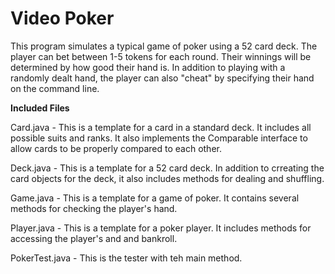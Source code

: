 # Video Poker

This program simulates a typical game of poker using a 52 card deck. The player can bet between 1-5 tokens for each round. Their winnings will be determined by how good their hand is. In addition to playing with a randomly dealt hand, the player can also "cheat" by specifying their hand on the command line.

**Included Files**

Card.java - This is a template for a card in a standard deck. It includes all possible suits and ranks. It also implements the Comparable interface to allow cards to be properly compared to each other.

Deck.java - This is a template for a 52 card deck. In addition to crreating the card objects for the deck, it also includes methods for dealing and shuffling.

Game.java - This is a template for a game of poker. It contains several methods for checking the player's hand.

Player.java - This is a template for a poker player. It includes methods for accessing the player's and and bankroll.

PokerTest.java - This is the tester with teh main method.

